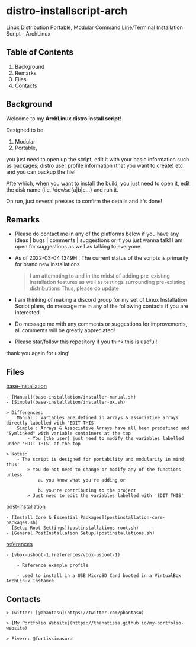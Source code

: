 # distro-installscript-arch

Linux Distribution Portable, Modular Command Line/Terminal Installation Script - ArchLinux

## Table of Contents

1. Background
2. Remarks
3. Files
4. Contacts

## Background

Welcome to my **ArchLinux distro install script**!

Designed to be

  1. Modular
  2. Portable,

you just need to open up the script, edit it with your basic information such as packages; distro user profile information (that you want to create) etc. and you can backup the file!

Afterwhich, when you want to install the build, you just need to open it, edit the disk name (i.e. /dev/sd{a|b|c...} and run it.

On run, just several presses to confirm the details and it's done!

## Remarks

- Please do contact me in any of the platforms below if you have any ideas | bugs | comments | suggestions or if you just wanna talk!
I am open for suggestions as well as talking to everyone

- As of 2022-03-04 1349H : The current status of the scripts is primarily for brand new installations
	> I am attempting to and in the midst of adding pre-existing installation features as well as testings surrounding pre-existing distributions
	> Thus, please do update

- I am thinking of making a discord group for my set of Linux Installation Script plans, do message me in any of the following contacts if you are interested.

- Do message me with any comments or suggestions for improvements, all comments will be greatly appreciated!

- Please star/follow this repository if you think this is useful!

thank you again for using!

## Files

[base-installation](base-installation)

	- [Manual](base-installation/installer-manual.sh)
	- [Simple](base-installation/installer-ux.sh)

	> Differences:
		Manual : Variables are defined in arrays & associative arrays directly labelled with 'EDIT THIS'
		Simple : Arrays & Associative Arrays have all been predefined and "Symlinked" with variable containers at the top
			- You (the user) just need to modify the variables labelled under 'EDIT THIS' at the top

	> Notes:
		- The script is designed for portability and modularity in mind, thus:
			> You do not need to change or modify any of the functions unless 
				a. you know what you're adding or
				
				b. you're contributing to the project
			> Just need to edit the variables labelled with 'EDIT THIS'

[post-installation](post-installation)

	- [Install Core & Essential Packages](postinstallation-core-packages.sh)
	- [Setup Root Settings](postinstallations-root.sh)
	- [General PostInstallation Setup](postinstallations.sh)

[references](references)

	- [vbox-usboot-1](references/vbox-usboot-1)

		- Reference example profile 

		- used to install in a USB MicroSD Card booted in a VirtualBox ArchLinux Instance


## Contacts

	> Twitter: [@phantasu](https://twitter.com/phantasu)

	> [My Portfolio Website](https://thanatisia.github.io/my-portfolio-website)

	> Fiverr: @fortissimasura


